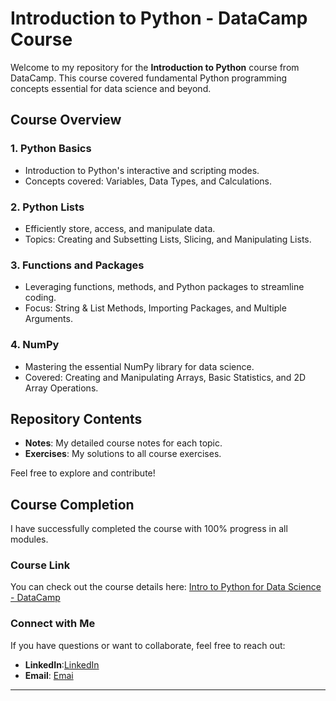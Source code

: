 # Introduction to Python - DataCamp Course

Welcome to my repository for the **Introduction to Python** course from DataCamp. This course covered fundamental Python programming concepts essential for data science and beyond.  

## Course Overview  
### 1. Python Basics  
- Introduction to Python's interactive and scripting modes.  
- Concepts covered: Variables, Data Types, and Calculations.  

### 2. Python Lists  
- Efficiently store, access, and manipulate data.  
- Topics: Creating and Subsetting Lists, Slicing, and Manipulating Lists.  

### 3. Functions and Packages  
- Leveraging functions, methods, and Python packages to streamline coding.  
- Focus: String & List Methods, Importing Packages, and Multiple Arguments.  

### 4. NumPy  
- Mastering the essential NumPy library for data science.  
- Covered: Creating and Manipulating Arrays, Basic Statistics, and 2D Array Operations.  

## Repository Contents  
- **Notes**: My detailed course notes for each topic.  
- **Exercises**: My solutions to all course exercises.  

Feel free to explore and contribute!  

## Course Completion  
I have successfully completed the course with 100% progress in all modules.  

### Course Link  
You can check out the course details here: [Intro to Python for Data Science - DataCamp](https://app.datacamp.com/learn/courses/intro-to-python-for-data-science)  

### Connect with Me  
If you have questions or want to collaborate, feel free to reach out:  
- **LinkedIn**:[LinkedIn](https://www.linkedin.com/in/mennatullahtarek/)
- **Email**: [Emai](menatarek04@gmail.com)

---
